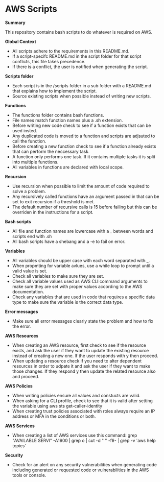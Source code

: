 # AWS Scripts

__Summary__

This repository contains bash scripts to do whatever is required on AWS.

__Global Context__

* All scripts adhere to the requirements in this README.md.
* If a script-specifc README.md in the script folder for that script conflicts, this file takes precedence.
* If there is a conflict, the user is notified when generating the script.

__Scripts folder__

* Each script is in the /scripts folder in a sub folder with a README.md that explains how to implement the script.
* Source existing scripts when possible instead of writing new scripts.

__Functions__

* The functions folder contains bash functions.
* File names match function names plus a .sh extension.
* Before writing new code check to see if a function exists that can be used insted.
* Any duplicated code is moved to a function and scripts are adjsuted to call the function.
* Before creating a new function check to see if a function already exists that can perform the neccessary task.
* A function only performs one task. If it contains multiple tasks it is split into multiple functions.
* All variables in functions are declared with local scope.

__Recursion__

* Use recursion when possible to limit the amount of code required to solve a problem.
* Any recursively called functions have an argument passed in that can be set to exit recursion if a threshold is met.
* The default number of recursive calls is 15 before failing but this can be overriden in the instructions for a script.
  
__Bash scripts__

* All file and function names are lowercase with a _ between words and scripts end with .sh
* All bash scripts have a shebang and a -e to fail on error.

__Variables__

* All variables should be upper case with each word separated with _.
* When propmting for variable avlues, use a while loop to prompt until a valid value is set.
* Check all variables to make sure they are set.
* Check all variable values used as AWS CLI command arguments to make sure they are set with proper values according to the AWS documentation.
* Check any variables that are used in code that requires a specific data type to make sure the variable is the correct data type.

__Error messages__

* Make sure all error messages clearly state the problem and how to fix the error.

__AWS Resources__

* When creating an AWS resource, first check to see if the resource exists, and ask the user if they want to update the existing resource instead of creating a new one. If the user responds with y then proceed.
* When updating a resource check if you need to alter dependent resources in order to udpate it and ask the user if they want to make those changes. If they respond y then update the related resource also and proceed.

__AWS Policies__

* When writing policies ensure all values and constucts are valid.
* When asking for a CLI profile, check to see that it is valid after setting the variable using aws sts get-caller-identity
* When creating trust policies associated with roles always require an IP address or MFA in the conditions or both.
  
__AWS Services__

* When creating a list of AWS services use this command: grep "AVAILABLE SERVI" -A1900 | grep o | cut -d " " -f9- | grep -v 'aws help topics'

__Security__

* Check for an alert on any security vulnerabilities when generating code including generated or requested code or vulnerabilities in the AWS tools or console.
